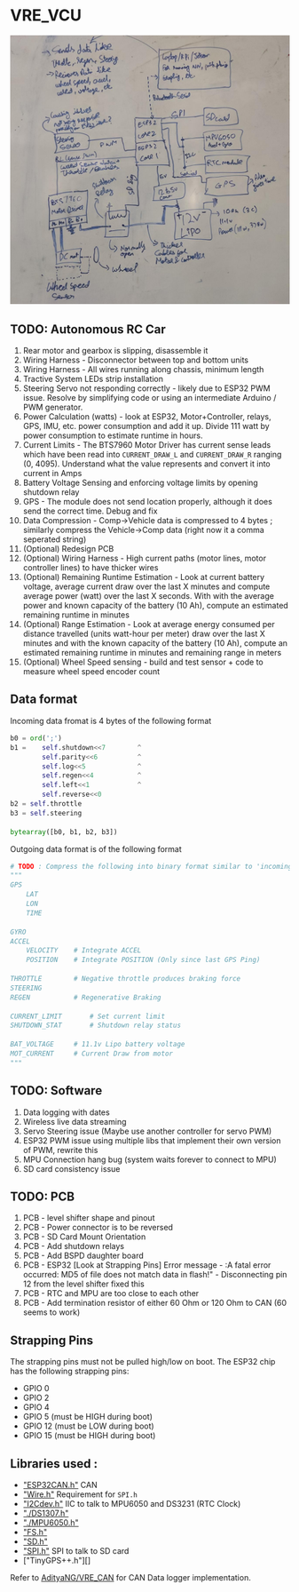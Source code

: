 # VRE_VCU

![Banner](img/overview.jpeg)

## TODO: Autonomous RC Car

1. Rear motor and gearbox is slipping, disassemble it
2. Wiring Harness - Disconnector between top and bottom units
3. Wiring Harness - All wires running along chassis, minimum length
4. Tractive System LEDs strip installation
5. Steering Servo not responding correctly - likely due to ESP32 PWM issue. Resolve by simplifying code or using an intermediate Arduino /  PWM generator.
6. Power Calculation (watts) - look at ESP32, Motor+Controller, relays, GPS, IMU, etc. power consumption and add it up. Divide 111 watt by power consumption to estimate runtime in hours.
7. Current Limits - The BTS7960 Motor Driver has current sense leads which have been read into `CURRENT_DRAW_L` and `CURRENT_DRAW_R` ranging (0, 4095). Understand what the value represents and convert it into current in Amps
8. Battery Voltage Sensing and enforcing voltage limits by opening shutdown relay 
9. GPS - The module does not send location properly, although it does send the correct time. Debug and fix
10. Data Compression - Comp->Vehicle data is compressed to 4 bytes ;  similarly compress the Vehicle->Comp data (right now it a comma seperated string)
11. (Optional) Redesign PCB
12. (Optional) Wiring Harness - High current paths (motor lines, motor controller lines) to have thicker wires
13. (Optional) Remaining Runtime Estimation - Look at current battery voltage, average current draw over the last X minutes and compute average power (watt) over the last X seconds. With with the average power and known capacity of the battery (10 Ah), compute an estimated remaining runtime in minutes
14. (Optional) Range Estimation - Look at average energy consumed per distance travelled (units watt-hour per meter) draw over the last X minutes and with the known capacity of the battery (10 Ah), compute an estimated remaining runtime in minutes and remaining range in meters
15. (Optional) Wheel Speed sensing - build and test sensor + code to measure wheel speed encoder count

## Data format

Incoming data fromat is 4 bytes of the following format

```python
b0 = ord(';')
b1 =    self.shutdown<<7        ^ 
        self.parity<<6          ^ 
        self.log<<5             ^ 
        self.regen<<4           ^ 
        self.left<<1            ^ 
        self.reverse<<0
b2 = self.throttle
b3 = self.steering

bytearray([b0, b1, b2, b3])
```

Outgoing data format is of the following format

```python
# TODO : Compress the following into binary format similar to 'incoming data format'
"""
GPS
	LAT
	LON
	TIME

GYRO
ACCEL
	VELOCITY	# Integrate ACCEL
	POSITION	# Integrate POSITION (Only since last GPS Ping)

THROTTLE		# Negative throttle produces braking force
STEERING
REGEN			# Regenerative Braking

CURRENT_LIMIT		# Set current limit
SHUTDOWN_STAT		# Shutdown relay status

BAT_VOLTAGE		# 11.1v Lipo battery voltage
MOT_CURRENT		# Current Draw from motor
"""
```

## TODO: Software 
1. Data logging with dates
2. Wireless live data streaming 
3. Servo Steering issue (Maybe use another controller for servo PWM)
4. ESP32 PWM issue using multiple libs that implement their own version of PWM, rewrite this
5. MPU Connection hang bug (system waits forever to connect to MPU)
6. SD card consistency issue

## TODO: PCB
1. PCB - level shifter shape and pinout
2. PCB - Power connector is to be reversed
3. PCB - SD Card Mount Orientation
4. PCB - Add shutdown relays
5. PCB - Add BSPD daughter board
6. PCB - ESP32 [Look at Strapping Pins] Error message - :A fatal error occurred: MD5 of file does not match data in flash!" - Disconnecting pin 12 from the level shifter fixed this
7. PCB - RTC and MPU are too close to each other
8. PCB - Add termination resistor of either 60 Ohm or 120 Ohm to CAN (60 seems to work)

## Strapping Pins

The strapping pins must not be pulled high/low on boot. The ESP32 chip has the following strapping pins:

- GPIO 0
- GPIO 2
- GPIO 4
- GPIO 5 (must be HIGH during boot)
- GPIO 12 (must be LOW during boot)
- GPIO 15 (must be HIGH during boot)

## Libraries used :

- ["ESP32CAN.h"](https://www.arduino.cc/reference/en/libraries/can/) CAN
- ["Wire.h"](https://www.arduino.cc/en/reference/wire) Requirement for `SPI.h`
- ["I2Cdev.h"](http://github.com/jrowberg/i2cdevlib) IIC to talk to MPU6050 and DS3231 (RTC Clock)
- ["./DS1307.h"](https://github.com/jrowberg/i2cdevlib/tree/master/Arduino/DS1307)
- ["./MPU6050.h"](https://github.com/jrowberg/i2cdevlib/tree/master/Arduino/MPU6050)
- ["FS.h"](https://github.com/espressif/arduino-esp32/blob/master/libraries/FS/src/FS.h)
- ["SD.h"](https://github.com/espressif/arduino-esp32/blob/master/libraries/SD/src/SD.h)
- ["SPI.h"](https://github.com/espressif/arduino-esp32/tree/master/libraries/SPI) SPI to talk to SD card
- ["TinyGPS++.h"][]

Refer to [AdityaNG/VRE_CAN](https://github.com/AdityaNG/VRE_CAN) for CAN Data logger implementation.
